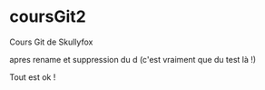 # coursGit2
Cours Git de Skullyfox

apres rename et suppression du d (c'est vraiment que du test là !)

Tout est ok !
